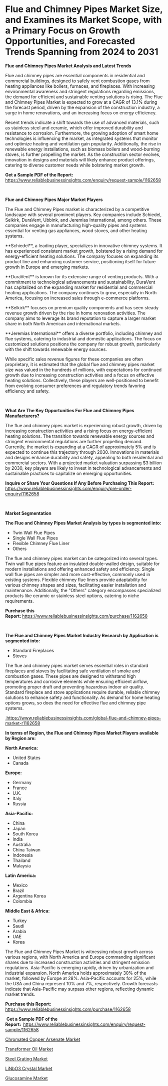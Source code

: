 <p><h1>Flue and Chimney Pipes Market Size, and Examines its Market Scope, with a Primary Focus on Growth Opportunities, and Forecasted Trends Spanning from 2024 to 2031</h1></p><p><strong>Flue and Chimney Pipes Market Analysis and Latest Trends</strong></p>
<p><p>Flue and chimney pipes are essential components in residential and commercial buildings, designed to safely vent combustion gases from heating appliances like boilers, furnaces, and fireplaces. With increasing environmental awareness and stringent regulations regarding emissions, the demand for efficient and sustainable venting solutions is rising. The Flue and Chimney Pipes Market is expected to grow at a CAGR of 13.1% during the forecast period, driven by the expansion of the construction industry, a surge in home renovations, and an increasing focus on energy efficiency. </p><p>Recent trends indicate a shift towards the use of advanced materials, such as stainless steel and ceramic, which offer improved durability and resistance to corrosion. Furthermore, the growing adoption of smart home technologies is influencing the market, as integrated systems that monitor and optimize heating and ventilation gain popularity. Additionally, the rise in renewable energy installations, such as biomass boilers and wood-burning stoves, is further propelling the market. As the construction sector evolves, innovation in designs and materials will likely enhance product offerings, catering to diverse customer needs while bolstering market growth.</p></p>
<p><strong>Get a Sample PDF of the Report:&nbsp;</strong> <a href="https://www.reliablebusinessinsights.com/enquiry/request-sample/1162658?utm_campaign=1877&utm_medium=2&utm_source=Github&utm_content=ia&utm_term=10122024&utm_id=flue-and-chimney-pipes">https://www.reliablebusinessinsights.com/enquiry/request-sample/1162658</a></p>
<p>&nbsp;</p>
<p><strong>Flue and Chimney Pipes Major Market Players</strong></p>
<p><p>The Flue and Chimney Pipes market is characterized by a competitive landscape with several prominent players. Key companies include Schiedel, Selkirk, DuraVent, Ubbink, and Jeremias International, among others. These companies engage in manufacturing high-quality pipes and systems essential for venting gas appliances, wood stoves, and other heating systems.</p><p>**Schiedel**, a leading player, specializes in innovative chimney systems. It has experienced consistent market growth, bolstered by a rising demand for energy-efficient heating solutions. The company focuses on expanding its product line and enhancing customer service, positioning itself for future growth in Europe and emerging markets.</p><p>**DuraVent** is known for its extensive range of venting products. With a commitment to technological advancements and sustainability, DuraVent has capitalized on the expanding market for residential and commercial heating applications. The company continues to grow, especially in North America, focusing on increased sales through e-commerce platforms.</p><p>**Selkirk** focuses on premium quality components and has seen steady revenue growth driven by the rise in home renovation activities. The company aims to leverage its brand reputation to capture a larger market share in both North American and international markets.</p><p>**Jeremias International** offers a diverse portfolio, including chimney and flue systems, catering to industrial and domestic applications. The focus on customized solutions positions the company for robust growth, particularly with the shift towards renewable energy sources.</p><p>While specific sales revenue figures for these companies are often proprietary, it is estimated that the global flue and chimney pipes market size was valued in the hundreds of millions, with expectations for continued growth due to increasing construction activities and a focus on effective heating solutions. Collectively, these players are well-positioned to benefit from evolving consumer preferences and regulatory trends favoring efficiency and safety.</p></p>
<p>&nbsp;</p>
<p><strong>What Are The Key Opportunities For Flue and Chimney Pipes Manufacturers?</strong></p>
<p><p>The flue and chimney pipes market is experiencing robust growth, driven by increasing construction activities and a rising focus on energy-efficient heating solutions. The transition towards renewable energy sources and stringent environmental regulations are further propelling demand. Currently, the market is expanding at a CAGR of approximately 5% and is expected to continue this trajectory through 2030. Innovations in materials and designs enhance durability and safety, appealing to both residential and commercial sectors. With a projected market valuation surpassing $3 billion by 2030, key players are likely to invest in technological advancements and sustainable practices to capitalize on emerging opportunities.</p></p>
<p><strong>Inquire or Share Your Questions If Any Before Purchasing This Report:</strong> <a href="https://www.reliablebusinessinsights.com/enquiry/pre-order-enquiry/1162658?utm_campaign=1877&utm_medium=2&utm_source=Github&utm_content=ia&utm_term=10122024&utm_id=flue-and-chimney-pipes">https://www.reliablebusinessinsights.com/enquiry/pre-order-enquiry/1162658</a></p>
<p>&nbsp;</p>
<p><strong>Market Segmentation</strong></p>
<p><strong>The Flue and Chimney Pipes Market Analysis by types is segmented into:</strong></p>
<p><ul><li>Twin Wall Flue Pipes</li><li>Single Wall Flue Pipes</li><li>Flexible Chimney Flue Liner</li><li>Others</li></ul></p>
<p><p>The flue and chimney pipes market can be categorized into several types. Twin wall flue pipes feature an insulated double-walled design, suitable for modern installations and offering enhanced safety and efficiency. Single wall flue pipes are simpler and more cost-effective, commonly used in existing systems. Flexible chimney flue liners provide adaptability for various chimney shapes and sizes, facilitating easier installation and maintenance. Additionally, the "Others" category encompasses specialized products like ceramic or stainless steel options, catering to niche requirements.</p></p>
<p><strong>Purchase this Report:&nbsp;</strong><a href="https://www.reliablebusinessinsights.com/purchase/1162658?utm_campaign=1877&utm_medium=2&utm_source=Github&utm_content=ia&utm_term=10122024&utm_id=flue-and-chimney-pipes">https://www.reliablebusinessinsights.com/purchase/1162658</a></p>
<p>&nbsp;</p>
<p><strong>The Flue and Chimney Pipes Market Industry Research by Application is segmented into:</strong></p>
<p><ul><li>Standard Fireplaces</li><li>Stoves</li></ul></p>
<p><p>The flue and chimney pipes market serves essential roles in standard fireplaces and stoves by facilitating safe ventilation of smoke and combustion gases. These pipes are designed to withstand high temperatures and corrosive elements while ensuring efficient airflow, promoting proper draft and preventing hazardous indoor air quality. Standard fireplace and stove applications require durable, reliable chimney solutions to enhance safety and functionality. As demand for home heating options grows, so does the need for effective flue and chimney pipe systems.</p></p>
<p><a href="https://www.reliablebusinessinsights.com/global-flue-and-chimney-pipes-market-r1162658?utm_campaign=1877&utm_medium=2&utm_source=Github&utm_content=ia&utm_term=10122024&utm_id=flue-and-chimney-pipes">&nbsp;https://www.reliablebusinessinsights.com/global-flue-and-chimney-pipes-market-r1162658</a></p>
<p><strong>In terms of Region, the Flue and Chimney Pipes Market Players available by Region are:</strong></p>
<p>
    <p> <strong> North America: </strong>
        <ul>
            <li>United States</li>
            <li>Canada</li>
        </ul>
        </p> 
    <p> <strong> Europe: </strong>
        <ul>
            <li>Germany</li>
            <li>France</li>
            <li>U.K.</li>
            <li>Italy</li>
            <li>Russia</li>
        </ul>
        </p> 
    <p> <strong> Asia-Pacific: </strong>
        <ul>
            <li>China</li>
            <li>Japan</li>
            <li>South Korea</li>
            <li>India</li>
            <li>Australia</li>
            <li>China Taiwan</li>
            <li>Indonesia</li>
            <li>Thailand</li>
            <li>Malaysia</li>
        </ul>
        </p> 
    <p> <strong> Latin America: </strong>
        <ul>
            <li>Mexico</li>
            <li>Brazil</li>
            <li>Argentina Korea</li>
            <li>Colombia</li>
        </ul>
        </p> 
    <p> <strong> Middle East & Africa: </strong>
        <ul>
            <li>Turkey</li>
            <li>Saudi</li>
            <li>Arabia</li>
            <li>UAE</li>
            <li>Korea</li>
        </ul>
    </p>
    </p>
<p><p>The Flue and Chimney Pipes Market is witnessing robust growth across various regions, with North America and Europe commanding significant shares due to increased construction activities and stringent emission regulations. Asia-Pacific is emerging rapidly, driven by urbanization and industrial expansion. North America holds approximately 30% of the market, followed by Europe at 28%. Asia-Pacific accounts for 25%, while the USA and China represent 10% and 7%, respectively. Growth forecasts indicate that Asia-Pacific may surpass other regions, reflecting dynamic market trends.</p></p>
<p><strong>Purchase this Report: </strong><a href="https://www.reliablebusinessinsights.com/purchase/1162658?utm_campaign=1877&utm_medium=2&utm_source=Github&utm_content=ia&utm_term=10122024&utm_id=flue-and-chimney-pipes">https://www.reliablebusinessinsights.com/purchase/1162658</a></p>
<p>&nbsp;<strong>Get a Sample PDF of the Report:&nbsp;&nbsp;</strong><a href="https://www.reliablebusinessinsights.com/enquiry/request-sample/1162658?utm_campaign=1877&utm_medium=2&utm_source=Github&utm_content=ia&utm_term=10122024&utm_id=flue-and-chimney-pipes">https://www.reliablebusinessinsights.com/enquiry/request-sample/1162658</a></p>
<p><strong></strong></p>
<p><p><a href="https://www.linkedin.com/pulse/data-global-chromated-copper-arsenate-markets-share-iyxhc?utm_campaign=1877&utm_medium=2&utm_source=Github&utm_content=ia&utm_term=10122024&utm_id=flue-and-chimney-pipes">Chromated Copper Arsenate Market</a></p><p><a href="https://www.linkedin.com/pulse/transformer-oil-market-size-forecast-from-2024-2031-ow32c?utm_campaign=1877&utm_medium=2&utm_source=Github&utm_content=ia&utm_term=10122024&utm_id=flue-and-chimney-pipes">Transformer Oil Market</a></p><p><a href="https://www.linkedin.com/pulse/steel-grating-market-size-share-growth-analysis-type-x5fyc?utm_campaign=1877&utm_medium=2&utm_source=Github&utm_content=ia&utm_term=10122024&utm_id=flue-and-chimney-pipes">Steel Grating Market</a></p><p><a href="https://www.linkedin.com/pulse/impact-latest-trends-linbo3-crystal-market-growth-forecasted-nbccc?utm_campaign=1877&utm_medium=2&utm_source=Github&utm_content=ia&utm_term=10122024&utm_id=flue-and-chimney-pipes">LiNbO3 Crystal Market</a></p><p><a href="https://www.linkedin.com/pulse/glucosamine-market-forecast-future-growth-opportunities-wun6c?utm_campaign=1877&utm_medium=2&utm_source=Github&utm_content=ia&utm_term=10122024&utm_id=flue-and-chimney-pipes">Glucosamine Market</a></p></p>